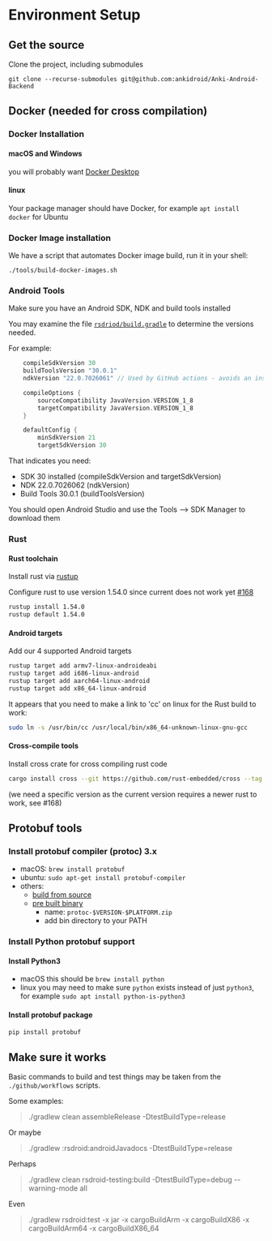 # Environment Setup

## Get the source

Clone the project, including submodules

`git clone --recurse-submodules git@github.com:ankidroid/Anki-Android-Backend`

## Docker (needed for cross compilation)

### Docker Installation

#### macOS and Windows

you will probably want [Docker Desktop](https://www.docker.com/products/docker-desktop/)

#### linux

Your package manager should have Docker, for example `apt install docker` for Ubuntu

### Docker Image installation

We have a script that automates Docker image build, run it in your shell:

`./tools/build-docker-images.sh`

### Android Tools

Make sure you have an Android SDK, NDK and build tools installed

You may examine the file [`rsdriod/build.gradle`](../rsdroid/build.gradle) to determine the versions needed.

For example:

```groovy
    compileSdkVersion 30
    buildToolsVersion "30.0.1"
    ndkVersion "22.0.7026061" // Used by GitHub actions - avoids an install step on some machines

    compileOptions {
        sourceCompatibility JavaVersion.VERSION_1_8
        targetCompatibility JavaVersion.VERSION_1_8
    }

    defaultConfig {
        minSdkVersion 21
        targetSdkVersion 30
```

That indicates you need:

- SDK 30 installed (compileSdkVersion and targetSdkVersion)
- NDK 22.0.7026062 (ndkVersion)
- Build Tools 30.0.1 (buildToolsVersion)

You should open Android Studio and use the Tools --> SDK Manager to download them

### Rust

#### Rust toolchain

Install rust via [rustup](https://rustup.rs/)

Configure rust to use version 1.54.0 since current does not work yet [#168](https://github.com/ankidroid/Anki-Android-Backend/issues/168)

```bash
rustup install 1.54.0
rustup default 1.54.0
```

#### Android targets

Add our 4 supported Android targets

```bash
rustup target add armv7-linux-androideabi
rustup target add i686-linux-android
rustup target add aarch64-linux-android
rustup target add x86_64-linux-android
```

It appears that you need to make a link to 'cc' on linux for the Rust build to work:

```bash
sudo ln -s /usr/bin/cc /usr/local/bin/x86_64-unknown-linux-gnu-gcc
```

#### Cross-compile tools

Install cross crate for cross compiling rust code

```bash
cargo install cross --git https://github.com/rust-embedded/cross --tag v0.2.1
```

(we need a specific version as the current version requires a newer rust to work, see #168)

## Protobuf tools

### Install protobuf compiler (protoc) 3.x

- macOS: `brew install protobuf`
- ubuntu: `sudo apt-get install protobuf-compiler`
- others:
  - [build from source](https://github.com/protocolbuffers/protobuf/blob/master/src/README.md)
  - [pre built binary](https://github.com/protocolbuffers/protobuf/releases)
    - name: `protoc-$VERSION-$PLATFORM.zip`
    - add bin directory to your PATH

### Install Python protobuf support

#### Install Python3

- macOS this should be `brew install python`
- linux you may need to make sure `python` exists instead of just `python3`, for example `sudo apt install python-is-python3`

#### Install protobuf package

```bash
pip install protobuf
```

## Make sure it works

Basic commands to build and test things may be taken from the `./github/workflows` scripts.

Some examples:

> ./gradlew clean assembleRelease -DtestBuildType=release

Or maybe

> ./gradlew :rsdroid:androidJavadocs -DtestBuildType=release

Perhaps

> ./gradlew clean rsdroid-testing:build -DtestBuildType=debug --warning-mode all

Even

> ./gradlew rsdroid:test -x jar -x cargoBuildArm -x cargoBuildX86 -x cargoBuildArm64 -x cargoBuildX86_64
